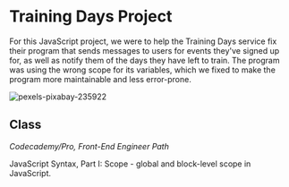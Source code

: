 # Training Days Project

For this JavaScript project, we were to help the Training Days service fix their program that sends messages to users for events they've signed up for, as well as notify them of the days they have left to train.
The program was using the wrong scope for its variables, which we fixed to make the program more maintainable and less error-prone.


![pexels-pixabay-235922](https://user-images.githubusercontent.com/60168324/123032300-913c3b00-d39a-11eb-818c-b5f1e6d3b844.jpg)



## Class
*Codecademy/Pro, Front-End Engineer Path*

JavaScript Syntax, Part I: Scope - global and block-level scope in JavaScript.

